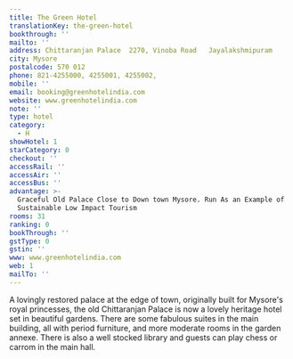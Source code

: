```yaml
---
title: The Green Hotel
translationKey: the-green-hotel
bookthrough: ''
mailto: ''
address: Chittaranjan Palace  2270, Vinoba Road   Jayalakshmipuram
city: Mysore
postalcode: 570 012
phone: 821-4255000, 4255001, 4255002,
mobile: ''
email: booking@greenhotelindia.com
website: www.greenhotelindia.com
note: ''
type: hotel
category:
  - H
showHotel: 1
starCategory: 0
checkout: ''
accessRail: ''
accessAir: ''
accessBus: ''
advantage: >-
  Graceful Old Palace Close to Down town Mysore. Run As an Example of
  Sustainable Low Impact Tourism
rooms: 31
ranking: 0
bookThrough: ''
gstType: 0
gstin: ''
www: www.greenhotelindia.com
web: 1
mailTo: ''
---
```







A lovingly restored palace at the edge of town, originally built for Mysore's royal princesses, the old Chittaranjan Palace is now a lovely heritage hotel set in beautiful gardens.     There are some fabulous suites in the main building, all with period furniture, and more moderate rooms in the garden annexe.     There is also a well stocked library and guests can play chess or carrom in the main hall.